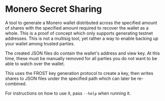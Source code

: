 # Monero Secret Sharing

A tool to generate a Monero wallet distributed across the specified amount of
shares with the specified amount required to recover the wallet as a whole. This
is a proof of concept which only supports generating testnet addresses. This is
not a multisig tool, yet rather a way to enable backing up your wallet among
trusted parties.

The created JSON files do contain the wallet's address and view key. At this
time, these must be manually removed for all parties you do not want to be able
to watch over the wallet.

This uses the FROST key generation protocol to create a key, then writes shares
to JSON files under the specified path which can later be re-combined.

For instructions on how to use it, pass `--help` when running it.
